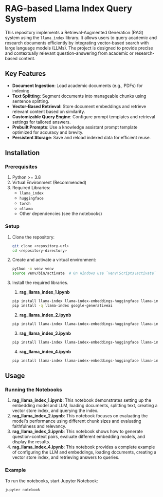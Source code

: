 # RAG-based Llama Index Query System

This repository implements a Retrieval-Augmented Generation (RAG) system using the `llama_index` library. It allows users to query academic and research documents efficiently by integrating vector-based search with large language models (LLMs). The project is designed to provide precise and contextually relevant question-answering from academic or research-based content.

## Key Features

- **Document Ingestion**: Load academic documents (e.g., PDFs) for indexing.
- **Text Splitting**: Segment documents into manageable chunks using sentence splitting.
- **Vector-Based Retrieval**: Store document embeddings and retrieve relevant content based on similarity.
- **Customizable Query Engine**: Configure prompt templates and retrieval settings for tailored answers.
- **Prebuilt Prompts**: Use a knowledge assistant prompt template optimized for accuracy and brevity.
- **Persistent Storage**: Save and reload indexed data for efficient reuse.

## Installation

### Prerequisites

1. Python >= 3.8
2. Virtual Environment (Recommended)
3. Required Libraries:
    - `llama_index`
    - `huggingface`
    - `torch`
    - `ollama`
    - Other dependencies (see the notebooks)

### Setup

1. Clone the repository:
    ```sh
    git clone <repository-url>
    cd <repository-directory>
    ```

2. Create and activate a virtual environment:
    ```sh
    python -m venv venv
    source venv/bin/activate  # On Windows use `venv\Scripts\activate`
    ```

3. Install the required libraries.

    1. **rag_llama_index_1.ipynb**
    ```sh
    pip install llama-index llama-index-embeddings-huggingface llama-index-llms-gemini
    pip install -q llama-index google-generativeai
    ```

    2. **rag_llama_index_2.ipynb**
    ```sh
    pip install llama-index llama-index-embeddings-huggingface llama-index-llms-gemini spacy
    ```

    3. **rag_llama_index_3.ipynb**
    ```sh
    pip install llama-index llama-index-embeddings-huggingface llama-index-llms-ollama
    ```

    4. **rag_llama_index_4.ipynb**
    ```sh
    pip install llama-index llama-index-embeddings-huggingface llama-index-llms-ollama
    ```


## Usage

### Running the Notebooks

1. **rag_llama_index_1.ipynb**: This notebook demonstrates setting up the embedding model and LLM, loading documents, splitting text, creating a vector store index, and querying the index.
2. **rag_llama_index_2.ipynb**: This notebook focuses on evaluating the model's performance using different chunk sizes and evaluating faithfulness and relevancy.
3. **rag_llama_index_3.ipynb**: This notebook shows how to generate question-context pairs, evaluate different embedding models, and display the results.
4. **rag_llama_index_4.ipynb**: This notebook provides a complete example of configuring the LLM and embeddings, loading documents, creating a vector store index, and retrieving answers to queries.

### Example

To run the notebooks, start Jupyter Notebook:
```sh
jupyter notebook